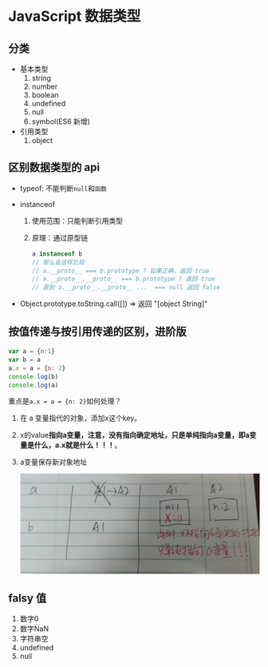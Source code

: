 # JavaScript 数据类型



## 分类

- 基本类型
  1. string
  2. number
  3. boolean
  4. undefined
  5. null
  6. symbol(ES6 新增)
- 引用类型
  1. object



## 区别数据类型的 api

- typeof: 不能判断`null`和`函数`

- instanceof

    1. 使用范围：只能判断引用类型

    2. 原理：通过原型链

        ```javascript
        a instanceof b
        // 那么会这样比较
        // a.__proto__ === b.prototype ? 如果正确，返回 true
        // a.__proto__.__proto__ === b.prototype ? 返回 true
        // 直到 a.__proto__.__proto__ ...  === null 返回 false
        ```
        
- Object.prototype.toString.call([]) => 返回 "[object String]"


## 按值传递与按引用传递的区别，进阶版

```javascript
var a = {n:1}
var b = a
a.x = a = {n: 2}
console.log(b)
console.log(a)
```

重点是`a.x = a = {n: 2}`如何处理？

1. 在 a 变量指代的对象，添加x这个key。

2. x的value**指向a变量，注意，没有指向确定地址，只是单纯指向a变量，即a变量是什么，a.x就是什么！！！**。

3. a变量保存新对象地址

   ![](https://raw.githubusercontent.com/wojiaofengzhongzhuifeng/image-host/master/img/20190523182558.png)
   
   
   
## falsy 值

   1. 数字0
   2. 数字NaN
   3. 字符串空
   4. undefined
   5. null

